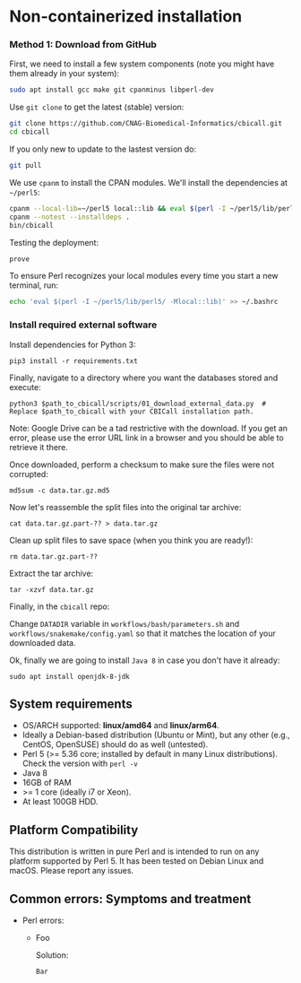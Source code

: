 # Non-containerized installation

### Method 1: Download from GitHub

First, we need to install a few system components (note you might have them already in your system):

```bash
sudo apt install gcc make git cpanminus libperl-dev
```

Use `git clone` to get the latest (stable) version:

```bash
git clone https://github.com/CNAG-Biomedical-Informatics/cbicall.git
cd cbicall
```

If you only new to update to the lastest version do:

```bash
git pull
```

We use `cpanm` to install the CPAN modules. We'll install the dependencies at `~/perl5`:

```bash
cpanm --local-lib=~/perl5 local::lib && eval $(perl -I ~/perl5/lib/perl5/ -Mlocal::lib)
cpanm --notest --installdeps .
bin/cbicall
```
Testing the deployment:

```bash
prove
```

To ensure Perl recognizes your local modules every time you start a new terminal, run:

```bash
echo 'eval $(perl -I ~/perl5/lib/perl5/ -Mlocal::lib)' >> ~/.bashrc
```

### Install required external software

Install dependencies for Python 3:

```
pip3 install -r requirements.txt
```

Finally, navigate to a directory where you want the databases stored and execute:

```
python3 $path_to_cbicall/scripts/01_download_external_data.py  # Replace $path_to_cbicall with your CBICall installation path.
```

Note: Google Drive can be a tad restrictive with the download. If you get an error, please use the error URL link in a browser and you should be able to retrieve it there.

Once downloaded, perform a checksum to make sure the files were not corrupted:

```
md5sum -c data.tar.gz.md5
```

Now let's reassemble the split files into the original tar archive:

```
cat data.tar.gz.part-?? > data.tar.gz
```

Clean up split files to save space (when you think you are ready!):

```
rm data.tar.gz.part-??
```

Extract the tar archive:

```
tar -xzvf data.tar.gz
```

Finally, in the `cbicall` repo:

Change `DATADIR` variable in `workflows/bash/parameters.sh` and `workflows/snakemake/config.yaml` so that it matches the location of your downloaded data.

Ok, finally we are going to install `Java 8` in case you don't have it already:

```
sudo apt install openjdk-8-jdk
```

## System requirements

- OS/ARCH supported: **linux/amd64** and **linux/arm64**.
- Ideally a Debian-based distribution (Ubuntu or Mint), but any other (e.g., CentOS, OpenSUSE) should do as well (untested).
- Perl 5 (>= 5.36 core; installed by default in many Linux distributions). Check the version with `perl -v`
- Java 8
- 16GB of RAM
- \>= 1 core (ideally i7 or Xeon).
- At least 100GB HDD.

## Platform Compatibility
This distribution is written in pure Perl and is intended to run on any platform supported by Perl 5. It has been tested on Debian Linux and macOS. Please report any issues.

## Common errors: Symptoms and treatment

* Perl errors:
    - Foo

      Solution: 

      `Bar`
